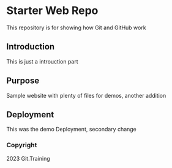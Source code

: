 # Starter Web Repo

This repository is for showing how Git and GitHub work

## Introduction

This is just a introuction part

## Purpose

Sample website with plenty of files for demos, another addition

## Deployment

This was the demo Deployment, secondary change

### Copyright

2023 Git.Training
